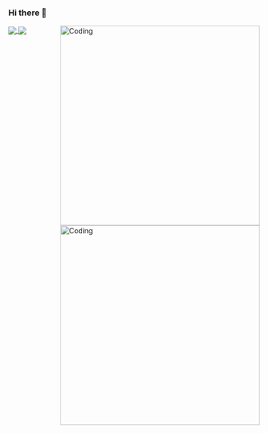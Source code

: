 ### Hi there 👋

<!--
**DavNotDab/DavNotDab** is a ✨ _special_ ✨ repository because its `README.md` (this file) appears on your GitHub profile.

Here are some ideas to get you started:

- 🔭 I’m currently working on ...
- 🌱 I’m currently learning ...
- 👯 I’m looking to collaborate on ...
- 🤔 I’m looking for help with ...
- 💬 Ask me about ...
- 📫 How to reach me: ...
- 😄 Pronouns: ...
- ⚡ Fun fact: ...
-->
<img align="right" alt="Coding" width="400" src="https://res.cloudinary.com/practicaldev/image/fetch/s--sNXjzc6P--/c_limit%2Cf_auto%2Cfl_progressive%2Cq_66%2Cw_880/https://media1.tenor.com/images/0c34272909ee2a4db5606a014082312b/tenor.gif%3Fitemid%3D15828752">

<a href="https://github.com/DavNotDab/github-readme-stats">
  <img align="center" src="https://github-readme-stats.vercel.app/api/top-langs/?username=DavNotDab&layout=compact&theme=nightowl&repo=github-readme-stats" />
</a>
<a href="https://github.com/DavNotDab/convoychat">
  <img align="center" src="https://github-readme-stats.vercel.app/api/?username=DavNotDab&show_icons=true&theme=nightowl&repo=convoychat" />
</a>

<img align="right" alt="Coding" width="400" src="https://res.cloudinary.com/practicaldev/image/fetch/s--sNXjzc6P--/c_limit%2Cf_auto%2Cfl_progressive%2Cq_66%2Cw_880/https://media1.tenor.com/images/0c34272909ee2a4db5606a014082312b/tenor.gif%3Fitemid%3D15828752">
